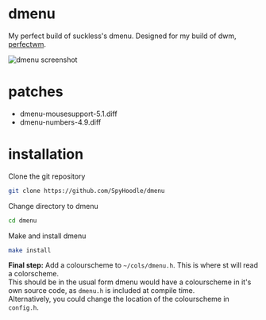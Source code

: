 # dmenu
My perfect build of suckless's dmenu. Designed for my build of dwm, [perfectwm](https://github.com/SpyHoodle/perfectwm).

![dmenu screenshot](https://file.coffee/u/4hxT5TKONwrZm0.png)

# patches
- dmenu-mousesupport-5.1.diff
- dmenu-numbers-4.9.diff

# installation
Clone the git repository
```sh
git clone https://github.com/SpyHoodle/dmenu
```
Change directory to dmenu
```sh
cd dmenu
```
Make and install dmenu
```sh
make install
```
**Final step:** Add a colourscheme to `~/cols/dmenu.h`. This is where st will read a colorscheme.<br>
This should be in the usual form dmenu would have a colourscheme in it's own source code, as `dmenu.h` is included at compile time.<br>
Alternatively, you could change the location of the colourscheme in `config.h`.
